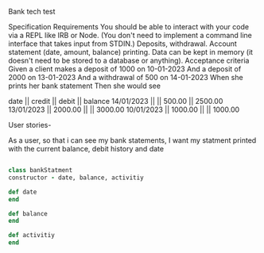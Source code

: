 Bank tech test


Specification
Requirements
You should be able to interact with your code via a REPL like IRB or Node. (You don't need to implement a command line interface that takes input from STDIN.)
Deposits, withdrawal.
Account statement (date, amount, balance) printing.
Data can be kept in memory (it doesn't need to be stored to a database or anything).
Acceptance criteria
Given a client makes a deposit of 1000 on 10-01-2023
And a deposit of 2000 on 13-01-2023
And a withdrawal of 500 on 14-01-2023
When she prints her bank statement
Then she would see

date || credit || debit || balance
14/01/2023 || || 500.00 || 2500.00
13/01/2023 || 2000.00 || || 3000.00
10/01/2023 || 1000.00 || || 1000.00


User stories-

As a user, 
so that i can see my bank statements, 
I want my statment printed with the current balance, debit history and date

```ruby 

class bankStatment 
constructor - date, balance, activitiy

def date
end 

def balance 
end 

def activitiy
end 